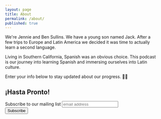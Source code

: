 ```yaml
---
layout: page
title: About
permalink: /about/
published: true
---
```


We're Jennie and Ben Sullins. We have a young son named Jack. After a few trips to Europe and Latin America we decided it was time to actually learn a second language. 

Living in Southern California, Spanish was an obvious choice. This podcast is our journey into learning Spanish and immersing ourselves into Latin culture.

Enter your info below to stay updated about our progress. 👏🌴

## ¡Hasta Pronto!


<div id="mc_embed_signup">
<form action="//github.us13.list-manage.com/subscribe/post?u=cad55455551e1e11806a8b502&amp;id=750eb9afc7" method="post" id="mc-embedded-subscribe-form" name="mc-embedded-subscribe-form" class="validate" target="_blank" novalidate>
    <div id="mc_embed_signup_scroll">
	<label for="mce-EMAIL">Subscribe to our mailing list</label>
	<input type="email" value="" name="EMAIL" class="email" id="mce-EMAIL" placeholder="email address" required>
    <div style="position: absolute; left: -5000px;" aria-hidden="true"><input type="text" name="b_cad55455551e1e11806a8b502_750eb9afc7" tabindex="-1" value=""></div>
    <div class="clear"><input type="submit" value="Subscribe" name="subscribe" id="mc-embedded-subscribe" class="button"></div>
    </div>
</form>
</div>
